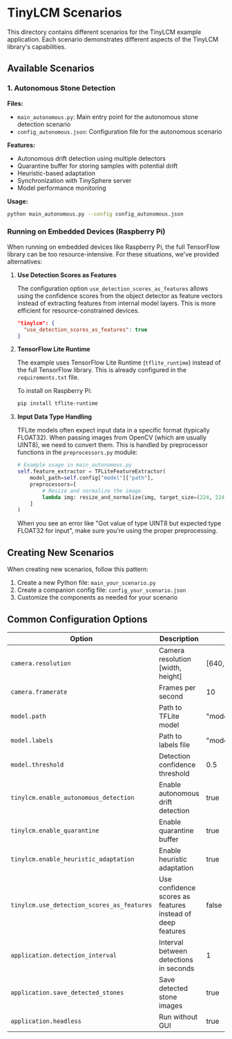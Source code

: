 # TinyLCM Scenarios

This directory contains different scenarios for the TinyLCM example application. Each scenario demonstrates different aspects of the TinyLCM library's capabilities.

## Available Scenarios

### 1. Autonomous Stone Detection

**Files:**
- `main_autonomous.py`: Main entry point for the autonomous stone detection scenario
- `config_autonomous.json`: Configuration file for the autonomous scenario

**Features:**
- Autonomous drift detection using multiple detectors
- Quarantine buffer for storing samples with potential drift
- Heuristic-based adaptation
- Synchronization with TinySphere server
- Model performance monitoring

**Usage:**
```bash
python main_autonomous.py --config config_autonomous.json
```

### Running on Embedded Devices (Raspberry Pi)

When running on embedded devices like Raspberry Pi, the full TensorFlow library can be too resource-intensive. For these situations, we've provided alternatives:

1. **Use Detection Scores as Features**

   The configuration option `use_detection_scores_as_features` allows using the confidence scores from the object detector as feature vectors instead of extracting features from internal model layers. This is more efficient for resource-constrained devices.

   ```json
   "tinylcm": {
     "use_detection_scores_as_features": true
   }
   ```

2. **TensorFlow Lite Runtime**

   The example uses TensorFlow Lite Runtime (`tflite_runtime`) instead of the full TensorFlow library. This is already configured in the `requirements.txt` file.

   To install on Raspberry Pi:
   ```bash
   pip install tflite-runtime
   ```

3. **Input Data Type Handling**

   TFLite models often expect input data in a specific format (typically FLOAT32). When passing images from OpenCV (which are usually UINT8), we need to convert them. This is handled by preprocessor functions in the `preprocessors.py` module:

   ```python
   # Example usage in main_autonomous.py
   self.feature_extractor = TFLiteFeatureExtractor(
       model_path=self.config["model"]["path"],
       preprocessors=[
           # Resize and normalize the image
           lambda img: resize_and_normalize(img, target_size=(224, 224))
       ]
   )
   ```

   When you see an error like "Got value of type UINT8 but expected type FLOAT32 for input", make sure you're using the proper preprocessing.

## Creating New Scenarios

When creating new scenarios, follow this pattern:

1. Create a new Python file: `main_your_scenario.py`
2. Create a companion config file: `config_your_scenario.json`
3. Customize the components as needed for your scenario

## Common Configuration Options

| Option | Description | Default |
|--------|-------------|---------|
| `camera.resolution` | Camera resolution [width, height] | [640, 480] |
| `camera.framerate` | Frames per second | 10 |
| `model.path` | Path to TFLite model | "models/model.tflite" |
| `model.labels` | Path to labels file | "models/labels.txt" |
| `model.threshold` | Detection confidence threshold | 0.5 |
| `tinylcm.enable_autonomous_detection` | Enable autonomous drift detection | true |
| `tinylcm.enable_quarantine` | Enable quarantine buffer | true |
| `tinylcm.enable_heuristic_adaptation` | Enable heuristic adaptation | true |
| `tinylcm.use_detection_scores_as_features` | Use confidence scores as features instead of deep features | false |
| `application.detection_interval` | Interval between detections in seconds | 1 |
| `application.save_detected_stones` | Save detected stone images | true |
| `application.headless` | Run without GUI | true |